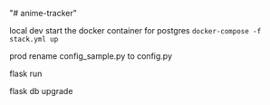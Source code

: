 "# anime-tracker" 

local dev
start the docker container for postgres
`docker-compose -f stack.yml up`

prod
rename config_sample.py to config.py

flask run

flask db upgrade